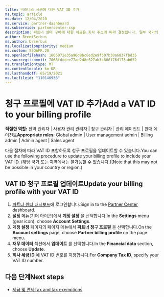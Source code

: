 ```yaml
---
title: 비즈니스 세금에 대한 VAT ID 추가
ms.topic: article
ms.date: 12/04/2020
ms.service: partner-dashboard
ms.subservice: partnercenter-csp
description: 파트너 센터 구매에 대한 세금은 회사 주소에 따라 결정됩니다. 일부 국가의 기업은 VAT 번호 또는 해당 지역 번호를 제공할 수 있습니다.
author: BrentSerbus
ms.author: brserbus
ms.localizationpriority: medium
ms.custom: SEOAPR.20
ms.openlocfilehash: 1605072e35a96d8bc8ed2e9f507b38a6837fbd35
ms.sourcegitcommit: 7063fdddee77ad2d8e627ab3c806f76d173ab652
ms.translationtype: MT
ms.contentlocale: ko-KR
ms.lasthandoff: 05/19/2021
ms.locfileid: "110146938"
---
```

# <a name="add-a-vat-id-to-your-billing-profile"></a><span data-ttu-id="742b2-104">청구 프로필에 VAT ID 추가</span><span class="sxs-lookup"><span data-stu-id="742b2-104">Add a VAT ID to your billing profile</span></span>

<span data-ttu-id="742b2-105">**적절한 역할:** 전역 관리자 | 사용자 관리 관리자 | 청구 관리자 | 관리 에이전트 | 판매 에이전트</span><span class="sxs-lookup"><span data-stu-id="742b2-105">**Appropriate roles**: Global admin | User management admin | Billing admin | Admin agent | Sales agent</span></span>

<span data-ttu-id="742b2-106">다음 절차에 따라 VAT ID 포함하도록 청구 프로필을 업데이트할 수 있습니다.</span><span class="sxs-lookup"><span data-stu-id="742b2-106">You can use the following procedure to update your billing profile to include your VAT ID.</span></span> <span data-ttu-id="742b2-107">(해당 국가 또는 지역에서는 불가능할 수 있습니다.)</span><span class="sxs-lookup"><span data-stu-id="742b2-107">(Note that this may not be possible in your country or region.)</span></span>

## <a name="update-your-billing-profile-with-your-vat-id"></a><span data-ttu-id="742b2-108">VAT ID 청구 프로필 업데이트</span><span class="sxs-lookup"><span data-stu-id="742b2-108">Update your billing profile with your VAT ID</span></span>

1. <span data-ttu-id="742b2-109">[파트너 센터 대시보드](https://partner.microsoft.com/dashboard/)에 로그인합니다.</span><span class="sxs-lookup"><span data-stu-id="742b2-109">Sign in to the [Partner Center dashboard](https://partner.microsoft.com/dashboard/).</span></span>
2. <span data-ttu-id="742b2-110">**설정** 메뉴(기어 아이콘)에서 **계정 설정** 을 선택합니다.</span><span class="sxs-lookup"><span data-stu-id="742b2-110">In the **Settings** menu (gear icon), choose **Account Settings**.</span></span>
3. <span data-ttu-id="742b2-111">**계정 설정** 페이지의 페이지 메뉴에서 **파트너 청구 프로필** 을 선택합니다.</span><span class="sxs-lookup"><span data-stu-id="742b2-111">On the **Account settings** page, choose **Partner billing profile** on the page menu.</span></span>
4. <span data-ttu-id="742b2-112">**재무 데이터** 섹션에서 **업데이트** 를 선택합니다.</span><span class="sxs-lookup"><span data-stu-id="742b2-112">In the **Financial data** section, choose **Update**.</span></span>
5. <span data-ttu-id="742b2-113">**회사 세금 ID** 에 VAT ID 번호를 지정합니다.</span><span class="sxs-lookup"><span data-stu-id="742b2-113">For **Company Tax ID**, specify your VAT ID number.</span></span>

## <a name="next-steps"></a><span data-ttu-id="742b2-114">다음 단계</span><span class="sxs-lookup"><span data-stu-id="742b2-114">Next steps</span></span>

- [<span data-ttu-id="742b2-115">세금 및 면세</span><span class="sxs-lookup"><span data-stu-id="742b2-115">Tax and tax exemptions</span></span>](tax-and-tax-exemptions.md)
